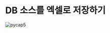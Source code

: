 # DB 소스를 엑셀로 저장하기

![pycap5](https://user-images.githubusercontent.com/55019081/169185433-b4d64dca-c206-4fe2-85b3-67aa5326a433.GIF)
